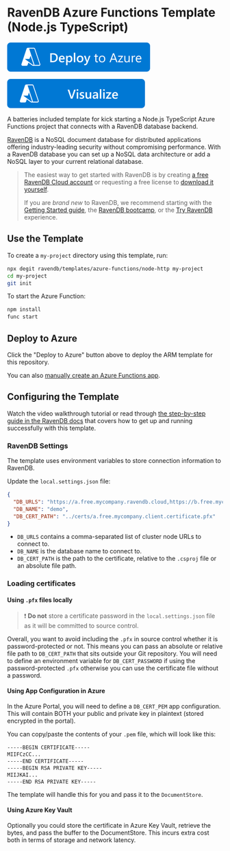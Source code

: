 # RavenDB Azure Functions Template (Node.js TypeScript)

[![Deploy to Azure](https://raw.githubusercontent.com/Azure/azure-quickstart-templates/master/1-CONTRIBUTION-GUIDE/images/deploytoazure.svg?sanitize=true)](https://portal.azure.com/#create/Microsoft.Template/uri/https%3A%2F%2Fraw.githubusercontent.com%2Fravendb%2Ftemplate-azure-functions-typescript%2Fmaster%2Fazuredeploy.json)

[![Visualize](https://raw.githubusercontent.com/Azure/azure-quickstart-templates/master/1-CONTRIBUTION-GUIDE/images/visualizebutton.svg?sanitize=true)](http://armviz.io/#/?load=https%3A%2F%2Fraw.githubusercontent.com%2Fravendb%2Ftemplate-azure-functions-typescript%2Fmaster%2Fazuredeploy.json)

A batteries included template for kick starting a Node.js TypeScript Azure Functions project that connects with a RavenDB database backend.

[RavenDB][cloud-signup] is a NoSQL document database for distributed applications offering industry-leading security without compromising performance. With a RavenDB database you can set up a NoSQL data architecture or add a NoSQL layer to your current relational database.

> The easiest way to get started with RavenDB is by creating [a free RavenDB Cloud account][cloud-signup] or requesting a free license to [download it yourself][download].
>
> If you are _brand new_ to RavenDB, we recommend starting with the [Getting Started guide][docs-get-started], the [RavenDB bootcamp][learn-bootcamp], or the [Try RavenDB][learn-demo] experience.

## Use the Template

To create a `my-project` directory using this template, run:

```sh
npx degit ravendb/templates/azure-functions/node-http my-project
cd my-project
git init
```

To start the Azure Function:

```sh
npm install
func start
```

## Deploy to Azure

Click the "Deploy to Azure" button above to deploy the ARM template for this repository.

You can also [manually create an Azure Functions app][az-func-deploy].

## Configuring the Template

Watch the video walkthrough tutorial or read through [the step-by-step guide in the RavenDB docs][docs-howto] that covers how to get up and running successfully with this template.


### RavenDB Settings

The template uses environment variables to store connection information to RavenDB.

Update the `local.settings.json` file:

```json
{
  "DB_URLS": "https://a.free.mycompany.ravendb.cloud,https://b.free.mycompany.ravendb.cloud",
  "DB_NAME": "demo",
  "DB_CERT_PATH": "../certs/a.free.mycompany.client.certificate.pfx"
}
```

* `DB_URLS` contains a comma-separated list of cluster node URLs to connect to.
* `DB_NAME` is the database name to connect to.
* `DB_CERT_PATH` is the path to the certificate, relative to the `.csproj` file or an absolute file path.

### Loading certificates

#### Using `.pfx` files locally

> ❗ **Do not** store a certificate password in the `local.settings.json` file as it will be committed to source control.

Overall, you want to avoid including the `.pfx` in source control whether it is password-protected or not. This means you can pass an absolute or relative file path to `DB_CERT_PATH` that sits outside your Git repository. You will need to define an environment variable for `DB_CERT_PASSWORD` if using the password-protected `.pfx` otherwise you can use the certificate file without a password.

#### Using App Configuration in Azure

In the Azure Portal, you will need to define a `DB_CERT_PEM` app configuration. This will contain BOTH your public and private key in plaintext (stored encrypted in the portal).

You can copy/paste the contents of your `.pem` file, which will look like this:

```
-----BEGIN CERTIFICATE-----
MIIFCzCC...
-----END CERTIFICATE-----
-----BEGIN RSA PRIVATE KEY-----
MIIJKAI...
-----END RSA PRIVATE KEY-----
```

The template will handle this for you and pass it to the `DocumentStore`.

#### Using Azure Key Vault

Optionally you could store the certificate in Azure Key Vault, retrieve the bytes, and pass the buffer to the DocumentStore. This incurs extra cost both in terms of storage and network latency.

[cloud-signup]: https://cloud.ravendb.net?utm_source=github&utm_medium=web&utm_campaign=github_template_az_func_typescript&utm_content=cloud_signup
[download]: https://ravendb.net/download?utm_source=github&utm_medium=web&utm_campaign=github_template_az_func_typescript&utm_content=download
[docs-get-started]: https://ravendb.net/docs/article-page/nodejs/start/getting-started?utm_source=github&utm_medium=web&utm_campaign=github_template_az_func_typescript&utm_content=docs_get_started
[docs-create-db]: https://ravendb.net/docs/article-page/csharp/studio/database/create-new-database/general-flow?utm_source=github&utm_medium=web&utm_campaign=github_template_az_func_typescript&utm_content=docs_new_db
[learn-bootcamp]: https://ravendb.net/learn/bootcamp?utm_source=github&utm_medium=web&utm_campaign=github_template_az_func_typescript&utm_content=learn_bootcamp
[learn-demo]: https://demo.ravendb.net/?utm_source=github&utm_medium=web&utm_campaign=github_template_az_func_typescript&utm_content=learn_demo
[docs-howto]: https://ravendb.net/docs/article/nodejs/start/platform-guides/azure-functions/overview?utm_source=github&utm_medium=web&utm_campaign=github_template_cloudflare_worker&utm_content=docs_howto
[az-func-deploy]: https://learn.microsoft.com/en-us/azure/azure-functions/create-first-function-vs-code-csharp?tabs=in-process#deploy-the-project-to-azure
